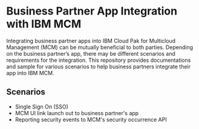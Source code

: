 # Business Partner App Integration with IBM MCM
Integrating business partner apps into IBM Cloud Pak for Multicloud Management (MCM) can be mutually beneficial to both parties.  Depending on the business partner’s app, there may be different scenarios and requirements for the integration. This repository provides documentations and sample for various scenarios to help business partners integrate their app into IBM MCM.
## Scenarios
* Single Sign On (SSO)
* MCM UI link launch out to business partner's app
* Reporting security events to MCM's security occurrence API

